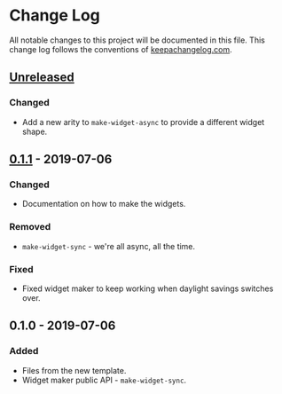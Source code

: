 # Change Log
All notable changes to this project will be documented in this file. This change log follows the conventions of [keepachangelog.com](http://keepachangelog.com/).

## [Unreleased]
### Changed
- Add a new arity to `make-widget-async` to provide a different widget shape.

## [0.1.1] - 2019-07-06
### Changed
- Documentation on how to make the widgets.

### Removed
- `make-widget-sync` - we're all async, all the time.

### Fixed
- Fixed widget maker to keep working when daylight savings switches over.

## 0.1.0 - 2019-07-06
### Added
- Files from the new template.
- Widget maker public API - `make-widget-sync`.

[Unreleased]: https://github.com/your-name/bowlinggamekata/compare/0.1.1...HEAD
[0.1.1]: https://github.com/your-name/bowlinggamekata/compare/0.1.0...0.1.1
